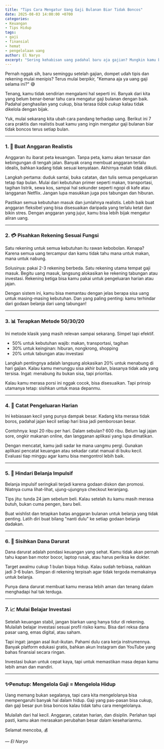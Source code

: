 ```yaml
---
title: "Tips Cara Mengatur Uang Gaji Bulanan Biar Tidak Boncos"
date: 2025-08-03 14:00:00 +0700
categories: 
- Keuangan
- Tips Hidup
tags:
- gaji
- finansial
- hemat
- pengelolaan uang
author: El Naryo
excerpt: "Sering kehabisan uang padahal baru aja gajian? Mungkin kamu belum tahu cara yang tepat untuk mengatur keuangan. Ini 7 langkah sederhana yang bisa bantu kamu bebas dari boncos setiap bulan."
---
```

Pernah nggak sih, baru seminggu setelah gajian, dompet udah tipis dan rekening mulai menipis? Terus mulai berpikir, "Kemana aja ya uang gaji selama ini?" 😅

Tenang, kamu tidak sendirian mengalami hal seperti ini. Banyak dari kita yang belum benar-benar tahu cara mengatur gaji bulanan dengan baik. Padahal penghasilan yang cukup, bisa terasa *tidak cukup* kalau tidak dikelola dengan bijak.

Yuk, mulai sekarang kita ubah cara pandang terhadap uang. Berikut ini 7 cara praktis dan realistis buat kamu yang ingin mengatur gaji bulanan biar tidak boncos terus setiap bulan.

---
### 1. 🎯 Buat Anggaran Realistis

Anggaran itu ibarat peta keuangan. Tanpa peta, kamu akan tersasar dan kebingungan di tengah jalan. Banyak orang membuat anggaran terlalu idealis, bahkan kadang tidak sesuai kenyataan. Akhirnya malah tidak diikuti.

Langkah pertama: duduk santai, buka catatan, dan tulis semua pengeluaran tetap tiap bulan. Mulai dari kebutuhan primer seperti makan, transportasi, tagihan listrik, sewa kos, sampai hal sekunder seperti ngopi di kafe atau langganan Netflix. Jangan lupa masukkan juga pos tabungan dan hiburan.

Pastikan semua kebutuhan masuk dan jumlahnya realistis. Lebih baik buat anggaran fleksibel yang bisa disesuaikan daripada yang terlalu ketat dan bikin stres. Dengan anggaran yang jujur, kamu bisa lebih bijak mengatur aliran uang.

---
### 2. 💳 Pisahkan Rekening Sesuai Fungsi

Satu rekening untuk semua kebutuhan itu rawan kebobolan. Kenapa? Karena semua uang tercampur dan kamu tidak tahu mana untuk makan, mana untuk nabung.

Solusinya: pakai 2-3 rekening berbeda. Satu rekening utama tempat gaji masuk. Begitu uang masuk, langsung alokasikan ke rekening tabungan atau investasi. Rekening ketiga bisa kamu pakai untuk pengeluaran harian atau jajan.

Dengan sistem ini, kamu bisa memantau dengan jelas berapa sisa uang untuk masing-masing kebutuhan. Dan yang paling penting: kamu terhindar dari godaan belanja dari uang tabungan!

---
### 3. 📊 Terapkan Metode 50/30/20

Ini metode klasik yang masih relevan sampai sekarang. Simpel tapi efektif.

* 50% untuk kebutuhan wajib: makan, transportasi, tagihan
* 30% untuk keinginan: hiburan, nongkrong, shopping
* 20% untuk tabungan atau investasi

Langkah pentingnya adalah langsung alokasikan 20% untuk menabung di hari gajian. Kalau kamu menunggu sisa akhir bulan, biasanya tidak ada yang tersisa. Ingat: menabung itu bukan sisa, tapi prioritas.

Kalau kamu merasa porsi ini nggak cocok, bisa disesuaikan. Tapi prinsip utamanya tetap: sisihkan untuk masa depanmu.

---

### 4. 📝 Catat Pengeluaran Harian

Ini kebiasaan kecil yang punya dampak besar. Kadang kita merasa tidak boros, padahal jajan kecil setiap hari bisa jadi pemborosan besar.

Contohnya: kopi 20 ribu per hari. Dalam sebulan? 600 ribu. Belum lagi jajan sore, ongkir makanan online, dan langganan aplikasi yang lupa dimatikan.

Dengan mencatat, kamu jadi sadar ke mana uangmu pergi. Gunakan aplikasi pencatat keuangan atau sekadar catat manual di buku kecil. Evaluasi tiap minggu agar kamu bisa mengontrol lebih baik.

---

### 5. 🛒 Hindari Belanja Impulsif

Belanja impulsif seringkali terjadi karena godaan diskon dan promosi. Niatnya cuma lihat-lihat, ujung-ujungnya checkout keranjang.

Tips jitu: tunda 24 jam sebelum beli. Kalau setelah itu kamu masih merasa butuh, bukan cuma pengen, baru beli.

Buat wishlist dan tetapkan batas anggaran bulanan untuk belanja yang tidak penting. Latih diri buat bilang "nanti dulu" ke setiap godaan belanja dadakan.

---

### 6. 🚨 Sisihkan Dana Darurat

Dana darurat adalah pondasi keuangan yang sehat. Kamu tidak akan pernah tahu kapan ban motor bocor, laptop rusak, atau harus periksa ke dokter.

Target awalmu cukup 1 bulan biaya hidup. Kalau sudah terbiasa, naikkan jadi 3-6 bulan. Simpan di rekening terpisah agar tidak tergoda memakainya untuk belanja.

Punya dana darurat membuat kamu merasa lebih aman dan tenang dalam menghadapi hal tak terduga.

---

### 7. 📈 Mulai Belajar Investasi

Setelah keuangan stabil, jangan biarkan uang hanya tidur di rekening. Mulailah belajar investasi sesuai profil risiko kamu. Bisa dari reksa dana pasar uang, emas digital, atau saham.

Tapi ingat: jangan asal ikut-ikutan. Pahami dulu cara kerja instrumennya. Banyak platform edukasi gratis, bahkan akun Instagram dan YouTube yang bahas finansial secara ringan.

Investasi bukan untuk cepat kaya, tapi untuk memastikan masa depan kamu lebih aman dan mandiri.

---

### ✨Penutup: Mengelola Gaji = Mengelola Hidup

Uang memang bukan segalanya, tapi cara kita mengelolanya bisa mempengaruhi banyak hal dalam hidup. Gaji yang pas-pasan bisa cukup, dan gaji besar pun bisa boncos kalau tidak tahu cara mengelolanya.

Mulailah dari hal kecil. Anggaran, catatan harian, dan disiplin. Perlahan tapi pasti, kamu akan merasakan perubahan besar dalam keseharianmu.

Selamat mencoba, 💰

— *El Naryo*
